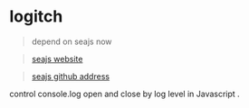 # logitch
> depend on seajs now

> [seajs website](http://seajs.org/docs/#intro)

> [seajs github address](https://github.com/seajs/seajs)

control console.log open and close  by log level  in Javascript .


